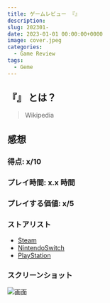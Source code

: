 ```yaml
---
title: ゲームレビュー 『』
description:
slug: 202301-
date: 2023-01-01 00:00:00+0000
image: cover.jpeg
categories:
  - Game Review
tags:
  - Geme
---
```


## 『』 とは？

> Wikipedia

## 感想

### 得点: x/10

### プレイ時間: x.x 時間

### プレイする価値: x/5

### ストアリスト

- [Steam]()
- [NintendoSwitch]()
- [PlayStation]()

### スクリーンショット

![画面](cover.jpeg)
